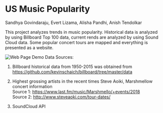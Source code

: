 # US Music Popularity

Sandhya Govindaraju,
Evert Lizama,
Alisha Pandhi,
Anish Tendolkar

This project analyzes trends in music popularity. Historical data is analyzed by using Billboard Top 100 data, current rends are analyzed by using Sound Cloud data. Some popular concert tours are mapped and everything is presented as a website.

![Web Page Demo](music.gif)
Data Sources:

1. Billboard historical data from 1950-2015 was obtained from
https://github.com/kevinschaich/billboard/tree/master/data

2. Highest grossing artists in the recent times Steve Aoiki, Marshmellow concert information<br>
Source 1: https://www.last.fm/music/Marshmello/+events/2018<br>
Source 2: http://www.steveaoki.com/tour-dates/

3. SoundCloud API
